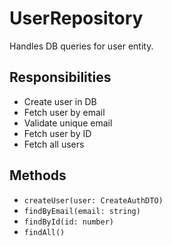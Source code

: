 # UserRepository

Handles DB queries for user entity.

## Responsibilities
- Create user in DB
- Fetch user by email
- Validate unique email
- Fetch user by ID
- Fetch all users

## Methods
- `createUser(user: CreateAuthDTO)`
- `findByEmail(email: string)`
- `findById(id: number)`
- `findAll()`
